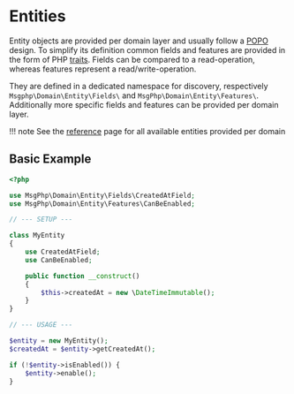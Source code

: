 # Entities

Entity objects are provided per domain layer and usually follow a [POPO] design. To simplify its definition common
fields and features are provided in the form of PHP [traits]. Fields can be compared to a read-operation, whereas
features represent a read/write-operation.

They are defined in a dedicated namespace for discovery, respectively `Msgphp\Domain\Entity\Fields\` and
`MsgPhp\Domain\Entity\Features\`. Additionally more specific fields and features can be provided per domain layer.

!!! note
    See the [reference](../reference/entities.md) page for all available entities provided per domain

## Basic Example

```php
<?php

use MsgPhp\Domain\Entity\Fields\CreatedAtField;
use MsgPhp\Domain\Entity\Features\CanBeEnabled;

// --- SETUP ---

class MyEntity
{
    use CreatedAtField;
    use CanBeEnabled;

    public function __construct()
    {
        $this->createdAt = new \DateTimeImmutable();
    }
}

// --- USAGE ---

$entity = new MyEntity();
$createdAt = $entity->getCreatedAt();

if (!$entity->isEnabled()) {
    $entity->enable();
}
```

[POPO]: https://stackoverflow.com/questions/41188002/what-does-the-term-plain-old-php-object-popo-exactly-mean
[traits]: https://secure.php.net/traits
